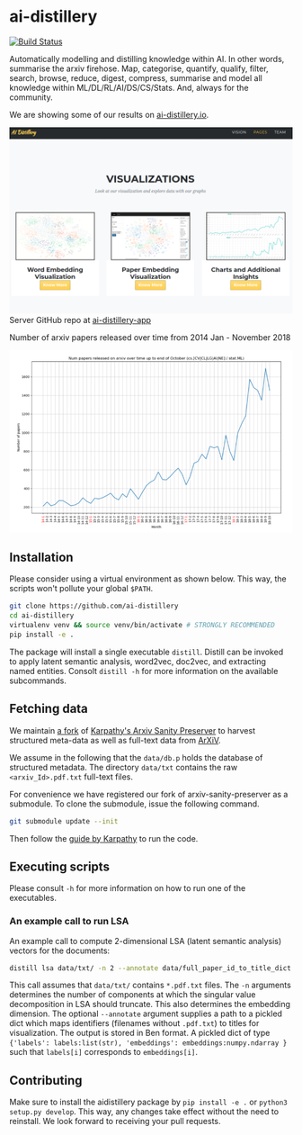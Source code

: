 # ai-distillery

[![Build Status](https://travis-ci.org/TheMTank/ai-distillery.svg?branch=master)](https://travis-ci.org/TheMTank/ai-distillery)

Automatically modelling and distilling knowledge within AI. In other words,
summarise the arxiv firehose. Map, categorise, quantify, qualify, filter,
search, browse, reduce, digest, compress, summarise and model all knowledge
within ML/DL/RL/AI/DS/CS/Stats. And, always for the community. 

We are showing some of our results on [ai-distillery.io](http://ai-distillery.io/).


![AI Distllery visualization section](docs/image-of-ai-distillery-app-viz-section.png)
Server GitHub repo at [ai-distillery-app](https://github.com/TheMTank/ai-distillery-app)

Number of arxiv papers released over time from 2014 Jan - November 2018

![Num arxiv papers released over time 2014+](docs/The-M-Tank-Num-arxiv-papers-up-to-november.png)


## Installation

Please consider using a virtual environment as shown below.
This way, the scripts won't pollute your global `$PATH`.

```sh
git clone https://github.com/ai-distillery
cd ai-distillery
virtualenv venv && source venv/bin/activate # STRONGLY RECOMMENDED
pip install -e .
```

The package will install a single executable `distill`. Distill can be invoked to apply latent semantic analysis, word2vec, doc2vec, and extracting named entities.
Consolt `distill -h` for more information on the available subcommands.

## Fetching data

We maintain [a fork](https://github.com/beduffy/arxiv-sanity-preserver) of
[Karpathy's Arxiv Sanity Preserver](https://github.com/karpathy/arxiv-sanity-preserver) to harvest
structured meta-data as well as full-text data from [ArXiV](https://arxiv.org).

We assume in the following that the `data/db.p` holds the database of
structured metadata. The directory `data/txt` contains the raw
`<arxiv_Id>.pdf.txt` full-text files.

For convenience we have registered our fork of arxiv-sanity-preserver as a submodule.
To clone the submodule, issue the following command.

```sh
git submodule update --init
```

Then follow the [guide by Karpathy](https://github.com/karpathy/arxiv-sanity-preserver) to run the code.

## Executing scripts

Please consult `-h` for more information on how to run one of the executables.

### An example call to run LSA

An example call to compute 2-dimensional LSA (latent semantic analysis) vectors for the documents:

```sh
distill lsa data/txt/ -n 2 --annotate data/full_paper_id_to_title_dict.pkl -o data/embeddings/lsa-2.pkl
```

This call assumes that `data/txt/` contains `*.pdf.txt` files.
The `-n` arguments determines the number of components at which the singular value decomposition in LSA should truncate. This also determines the embedding dimension.
The optional `--annotate` argument supplies a path to a pickled dict which maps identifiers (filenames without `.pdf.txt`) to titles for visualization.
The output is stored in Ben format. A pickled dict of type `{'labels':
labels:list(str), 'embeddings': embeddings:numpy.ndarray }` such that `labels[i]`
corresponds to `embeddings[i]`.

## Contributing

Make sure to install the aidistillery  package by `pip install -e .` or `python3 setup.py develop`.
This way, any changes take effect without the need to reinstall.
We look forward to receiving your pull requests.

